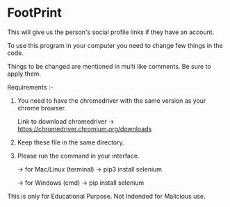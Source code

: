 # FootPrint


This will give us the person's social profile links if they have an account.


To use this program in your computer you need to change few things in the code.

Things to be changed are mentioned in multi like comments. Be sure to apply them.

Requirements :-

1. You need to have the chromedriver with the same version as your chrome browser. 

   Link to download chromedriver -> https://chromedriver.chromium.org/downloads

2. Keep these file in the same directory.

3. Please run the command in your interface. 

   -> for Mac/Linux (terminal) -> pip3 install selenium

   -> for Windows (cmd) -> pip install selenium


This is only for Educational Purpose. Not Indended for Malicious use.
